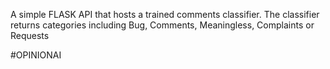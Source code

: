 A simple FLASK API that hosts a trained comments classifier.
The classifier returns categories including Bug, Comments, Meaningless, Complaints or Requests

#OPINIONAI